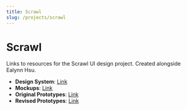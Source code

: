 ```yaml
---
title: Scrawl
slug: /projects/scrawl
---
```


# Scrawl

Links to resources for the Scrawl UI design project. Created alongside Ealynn Hsu.

- **Design System**: [Link](https://www.figma.com/design/bQ6iy1TsYJAkJRtRYxtTWr/scrawl?node-id=1-7&t=pGjro43KujStXEcw-1)
- **Mockups**: [Link](https://www.figma.com/design/pDaIbX1vtbzajjhYeQxZoB/scrawl-2.0?node-id=0-1&t=3zchshMzA696PDFJ-1)
- **Original Prototypes**: [Link](https://www.figma.com/design/doacDGNSpOWhEmGeNBL5Ro/scrawl-3.0?node-id=0-1&t=54vGGaLbBslWIwTa-1)
- **Revised Prototypes**: [Link](https://www.figma.com/design/sife6gfHFYzVPmL5Oye0yW/scrawl-5.0?node-id=0-1&t=qtqRFAbtbPGo5Hsc-1)